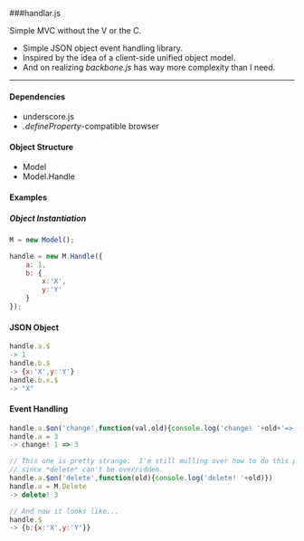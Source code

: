 
###handlar.js

Simple MVC without the V or the C.

- Simple JSON object event handling library.
- Inspired by the idea of a client-side unified object model.
- And on realizing _backbone.js_ has way more complexity than I need.

---

#### Dependencies
- underscore.js
- _.defineProperty_-compatible browser

#### Object Structure

- Model
- Model.Handle

#### Examples

##### Object Instantiation

```javascript
M = new Model();

handle = new M.Handle({
    a: 1,
    b: {
        x:'X',
        y:'Y'
    }
});
```

#### JSON Object
```javascript
handle.a.$
-> 1
handle.b.$
-> {x:'X',y:'Y'}
handle.b.x.$
-> "X"
```

#### Event Handling
```javascript
handle.a.$on('change',function(val,old){console.log('change! '+old+'=>'+val)})
handle.a = 3
-> change! 1 => 3

// This one is pretty strange.  I'm still mulling over how to do this properly,
// since *delete* can't be overridden.
handle.a.$on('delete',function(old){console.log('delete! '+old)})
handle.a = M.Delete
-> delete! 3

// And now it looks like...
handle.$
-> {b:{x:'X',y:'Y'}}
```



